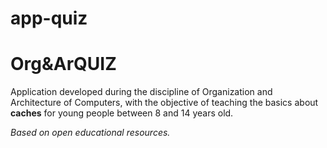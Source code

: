 # app-quiz
<h1>  Org&ArQUIZ</h1>
<p> Application developed during the discipline of Organization and Architecture of Computers, with the objective of teaching the basics about <strong>caches</strong> for young people between 8 and 14 years old.</p>

<p><em>Based on open educational resources.</em></p>

